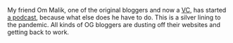 My friend Om Malik, one of the original bloggers and now a <a href="https://en.wikipedia.org/wiki/Venture_capital">VC</a>, has started <a href="http://omshow.libsyn.com/rss">a podcast</a>, because what else does he have to do. This is a silver lining to the pandemic. All kinds of OG bloggers are dusting off their websites and getting back to work. 

